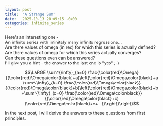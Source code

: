 ```yaml
---
layout: post
title:  "A Strange Sum"
date:   2025-10-13 20:09:15 -0400
categories: infinite_series
---
```


Here's an interesting one -<br>An infinite series with infinitely many infinite regressions...<br>Are there values of omega (in red) for which this series is actually defined?<br>Are there values of omega for which this series actually converges?<br>Can these questions even can be answered?<br>I'll give you a hint - the answer to the last one is "yes"   ;-)

$$\LARGE \sum^{\infty}_{a=0} \frac{\color{red}\Omega}{(\color{red}\Omega\color{black}+a)\left(\color{red}\Omega\color{black}+a\sum^{\infty}_{b=0} \frac{\color{red}\Omega\color{black}}{(\color{red}\Omega\color{black}+b)\left(\color{red}\Omega\color{black}+b+\sum^{\infty}_{c=0} \frac{\color{red}\Omega\color{black}}{(\color{red}\Omega\color{black}+c)(\color{red}\Omega\color{black}+c+...)}\right)}\right)}$$


In the next post, I will derive the answers to these questions from first principles.


